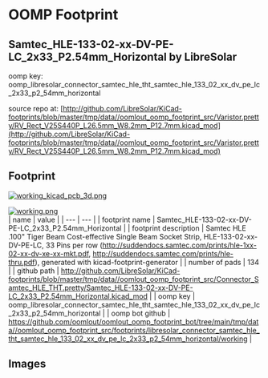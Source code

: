# OOMP Footprint  
## Samtec_HLE-133-02-xx-DV-PE-LC_2x33_P2.54mm_Horizontal  by LibreSolar  
  
oomp key: oomp_libresolar_connector_samtec_hle_tht_samtec_hle_133_02_xx_dv_pe_lc_2x33_p2_54mm_horizontal  
  
source repo at: [http://github.com/LibreSolar/KiCad-footprints/blob/master/tmp/data//oomlout_oomp_footprint_src/Varistor.pretty/RV_Rect_V25S440P_L26.5mm_W8.2mm_P12.7mm.kicad_mod](http://github.com/LibreSolar/KiCad-footprints/blob/master/tmp/data//oomlout_oomp_footprint_src/Varistor.pretty/RV_Rect_V25S440P_L26.5mm_W8.2mm_P12.7mm.kicad_mod)  
## Footprint  
  
[![working_kicad_pcb_3d.png](working_kicad_pcb_3d_600.png)](working_kicad_pcb_3d.png)  
  
[![working.png](working_600.png)](working.png)  
| name | value | 
| --- | --- | 
| footprint name | Samtec_HLE-133-02-xx-DV-PE-LC_2x33_P2.54mm_Horizontal | 
| footprint description | Samtec HLE .100" Tiger Beam Cost-effective Single Beam Socket Strip, HLE-133-02-xx-DV-PE-LC, 33 Pins per row (http://suddendocs.samtec.com/prints/hle-1xx-02-xx-dv-xe-xx-mkt.pdf, http://suddendocs.samtec.com/prints/hle-thru.pdf), generated with kicad-footprint-generator | 
| number of pads | 134 | 
| github path | http://github.com/LibreSolar/KiCad-footprints/blob/master/tmp/data//oomlout_oomp_footprint_src/Connector_Samtec_HLE_THT.pretty/Samtec_HLE-133-02-xx-DV-PE-LC_2x33_P2.54mm_Horizontal.kicad_mod | 
| oomp key | oomp_libresolar_connector_samtec_hle_tht_samtec_hle_133_02_xx_dv_pe_lc_2x33_p2_54mm_horizontal | 
| oomp bot github | https://github.com/oomlout/oomlout_oomp_footprint_bot/tree/main/tmp/data//oomlout_oomp_footprint_src/footprints/libresolar_connector_samtec_hle_tht_samtec_hle_133_02_xx_dv_pe_lc_2x33_p2_54mm_horizontal/working | 
## Images  
